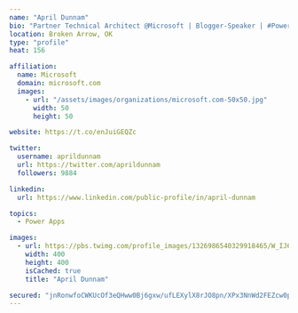 ```yaml
---
name: "April Dunnam"
bio: "Partner Technical Architect @Microsoft | Blogger-Speaker | #PowerApps, #PowerAutomate, #Office365, #SharePoint | #WIT | #Karaoke Queen"
location: Broken Arrow, OK
type: "profile"
heat: 156

affiliation:
  name: Microsoft
  domain: microsoft.com
  images:
    - url: "/assets/images/organizations/microsoft.com-50x50.jpg"
      width: 50
      height: 50

website: https://t.co/enJuiGEQZc

twitter:
  username: aprildunnam
  url: https://twitter.com/aprildunnam
  followers: 9884

linkedin:
  url: https://www.linkedin.com/public-profile/in/april-dunnam

topics:
  - Power Apps

images:
  - url: https://pbs.twimg.com/profile_images/1326986540329918465/W_IJ6Ih2_400x400.jpg
    width: 400
    height: 400
    isCached: true
    title: "April Dunnam"

secured: "jnRonwfoCWKUcOf3eQHww0Bj6gxw/ufLEXylX8rJO8pn/XPx3NnWd2FEZcw0p9QgEJOxfRSlpU/igXC5QIGAJoauyJ4KV9Zo4ePIo4IV0bho+oRreq/Ln/c8cjNiqyROLYik3mDogPLtyHXZzZrAH1YGwhsU0lasGHyK1OaUJBzf+ZIEsIrJkQ8ojTG1giPkzRtxIZ4dDghJR8kmUnnsnD+Sb7+HUwlYHapdII0xiXhyccHQtogHcioMftfoGZ1N75PWcoaTqde6nWdRCMlazmOxKLNfWw5xVHpwpOge8wWZYQmzQyzIulXqatKZrZPzUlF/mCK5BwRCf9BSsnw8v89av2cDFNgyuOJZwRphMoHnwhhCy5+PKhzsV4CeWE7/mur9Z8z+vPKR3RR1sdFMQuTtUR9pjboS4FVrFBsWbyU=;G9qmOPg/Gw3VCTvIiCDHUw=="
---
```


